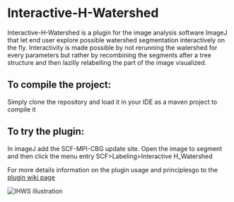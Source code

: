 # Interactive-H-Watershed
Interactive-H-Watershed is a plugin for the image analysis software ImageJ that let end user explore
possible watershed segmentation interactively on the fly. Interactivity is made possible by not rerunning
the watershed for every parameters but rather by recombining the segments after a tree structure and then
lazilly relabelling the part of the image visualized.

## To compile the project:
Simply clone the repository and load it in your IDE as a maven project to compile it

## To try the plugin:
In imageJ add the SCF-MPI-CBG update site. Open the image to segment and then click the menu entry SCF>Labeling>Interactive H_Watershed

For more details information on the plugin usage and principlesgo to the [plugin wiki page](https://imagej.net/plugins/interactive-watershed) 

![IHWS illustration](https://imagej.net/media/interactivewatershed-illustration.png "Illustration of the interactive watershed plugin showing the plugin control panel in front of a segmentation overlaying raw microscopy data. The raw data shows a section of a Platynereis embryo during early development. Data were acquired by Mette Handberg-Thorsager (Tomancak lab, MPI-CBG, Dresden and Keller lab, HHMI - Janelia Research Campus)")
